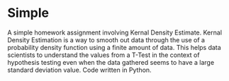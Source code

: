 # Simple
A simple homework assignment involving Kernal Density Estimate.
Kernal Density Estimation is a way to smooth out data through the use of a probability density function using a finite amount of data.
This helps data scientists to understand the values from a T-Test in the context of hypothesis testing even when the data gathered seems to have a large standard deviation value.
Code written in Python.
